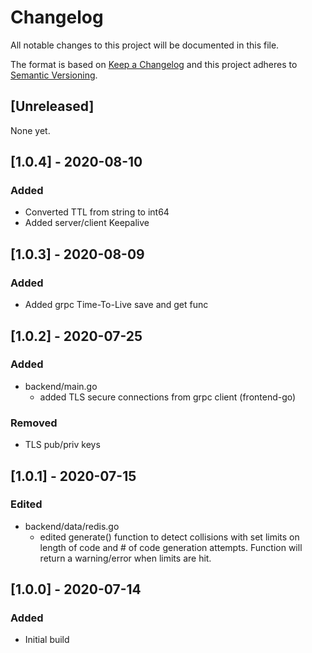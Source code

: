 # Changelog
All notable changes to this project will be documented in this file.

The format is based on [Keep a Changelog](http://keepachangelog.com/en/1.0.0/)
and this project adheres to [Semantic Versioning](http://semver.org/spec/v2.0.0.html).

## [Unreleased]
None yet.

## [1.0.4] - 2020-08-10
### Added
- Converted TTL from string to int64
- Added server/client Keepalive

## [1.0.3] - 2020-08-09
### Added
- Added grpc Time-To-Live save and get func

## [1.0.2] - 2020-07-25
### Added
- backend/main.go
  - added TLS secure connections from grpc client (frontend-go)
### Removed
- TLS pub/priv keys

## [1.0.1] - 2020-07-15
### Edited
- backend/data/redis.go
  - edited generate() function to detect collisions with set limits on length of code and # of code generation attempts.  Function will return a warning/error when limits are hit.

## [1.0.0] - 2020-07-14
### Added
- Initial build